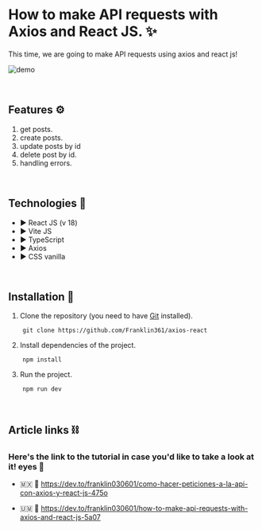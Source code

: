 # How to make API requests with Axios and React JS. ✨

This time, we are going to make API requests using axios and react js!

![demo](https://res.cloudinary.com/dnxchppfm/image/upload/v1665852033/axios-react/Videograbaci%C3%B3n_2022-10-15_11_39_13_crykuv.gif)


&nbsp;

## **Features ⚙️**

1. get posts.
1. create posts.
2. update posts by id 
3. delete post by id.
3. handling errors.

&nbsp;

## **Technologies 🧪**

- ▶️ React JS (v 18)
- ▶️ Vite JS
- ▶️ TypeScript
- ▶️ Axios
- ▶️ CSS vanilla 

&nbsp;

## **Installation 🧰**

1. Clone the repository (you need to have [Git](https://git-scm.com) installed).

```shell
    git clone https://github.com/Franklin361/axios-react
```

2.  Install dependencies of the project.

```shell
    npm install
```

3. Run the project.
```shell
    npm run dev
```

&nbsp;

## **Article links ⛓️**

### Here's the link to the tutorial in case you'd like to take a look at it! eyes 👀

- 🇲🇽 🔗 https://dev.to/franklin030601/como-hacer-peticiones-a-la-api-con-axios-y-react-js-475o

- 🇺🇲 🔗 https://dev.to/franklin030601/how-to-make-api-requests-with-axios-and-react-js-5a07
